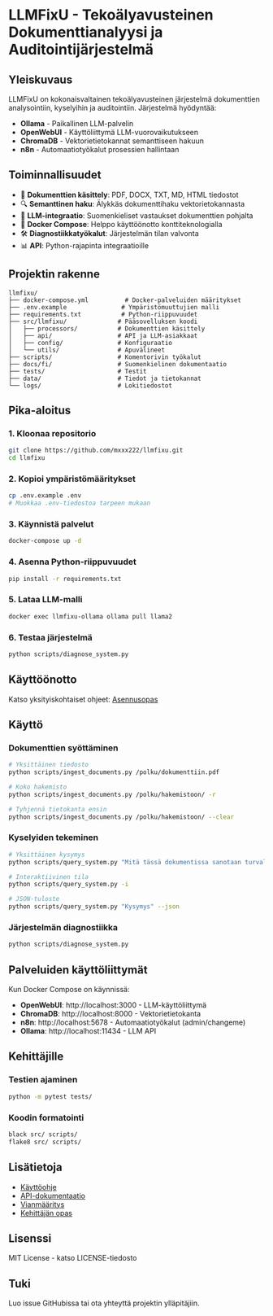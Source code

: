 # LLMFixU - Tekoälyavusteinen Dokumenttianalyysi ja Auditointijärjestelmä

## Yleiskuvaus

LLMFixU on kokonaisvaltainen tekoälyavusteinen järjestelmä dokumenttien analysointiin, kyselyihin ja auditointiin. Järjestelmä hyödyntää:

- **Ollama** - Paikallinen LLM-palvelin
- **OpenWebUI** - Käyttöliittymä LLM-vuorovaikutukseen
- **ChromaDB** - Vektorietietokannat semanttiseen hakuun
- **n8n** - Automaatiotyökalut prosessien hallintaan

## Toiminnallisuudet

- 📄 **Dokumenttien käsittely**: PDF, DOCX, TXT, MD, HTML tiedostot
- 🔍 **Semanttinen haku**: Älykkäs dokumenttihaku vektorietokannasta
- 🤖 **LLM-integraatio**: Suomenkieliset vastaukset dokumenttien pohjalta
- 🐳 **Docker Compose**: Helppo käyttöönotto konttiteknologialla
- 🛠️ **Diagnostiikkatyökalut**: Järjestelmän tilan valvonta
- 📊 **API**: Python-rajapinta integraatioille

## Projektin rakenne

```
llmfixu/
├── docker-compose.yml          # Docker-palveluiden määritykset
├── .env.example               # Ympäristömuuttujien malli
├── requirements.txt           # Python-riippuvuudet
├── src/llmfixu/              # Pääsovelluksen koodi
│   ├── processors/           # Dokumenttien käsittely
│   ├── api/                  # API ja LLM-asiakkaat
│   ├── config/               # Konfiguraatio
│   └── utils/                # Apuvälineet
├── scripts/                  # Komentorivin työkalut
├── docs/fi/                  # Suomenkielinen dokumentaatio
├── tests/                    # Testit
├── data/                     # Tiedot ja tietokannat
└── logs/                     # Lokitiedostot
```

## Pika-aloitus

### 1. Kloonaa repositorio

```bash
git clone https://github.com/mxxx222/llmfixu.git
cd llmfixu
```

### 2. Kopioi ympäristömääritykset

```bash
cp .env.example .env
# Muokkaa .env-tiedostoa tarpeen mukaan
```

### 3. Käynnistä palvelut

```bash
docker-compose up -d
```

### 4. Asenna Python-riippuvuudet

```bash
pip install -r requirements.txt
```

### 5. Lataa LLM-malli

```bash
docker exec llmfixu-ollama ollama pull llama2
```

### 6. Testaa järjestelmä

```bash
python scripts/diagnose_system.py
```

## Käyttöönotto

Katso yksityiskohtaiset ohjeet: [Asennusopas](docs/fi/asennusopas.md)

## Käyttö

### Dokumenttien syöttäminen

```bash
# Yksittäinen tiedosto
python scripts/ingest_documents.py /polku/dokumenttiin.pdf

# Koko hakemisto
python scripts/ingest_documents.py /polku/hakemistoon/ -r

# Tyhjennä tietokanta ensin
python scripts/ingest_documents.py /polku/hakemistoon/ --clear
```

### Kyselyiden tekeminen

```bash
# Yksittäinen kysymys
python scripts/query_system.py "Mitä tässä dokumentissa sanotaan turvallisuudesta?"

# Interaktiivinen tila
python scripts/query_system.py -i

# JSON-tuloste
python scripts/query_system.py "Kysymys" --json
```

### Järjestelmän diagnostiikka

```bash
python scripts/diagnose_system.py
```

## Palveluiden käyttöliittymät

Kun Docker Compose on käynnissä:

- **OpenWebUI**: http://localhost:3000 - LLM-käyttöliittymä
- **ChromaDB**: http://localhost:8000 - Vektorietietokanta
- **n8n**: http://localhost:5678 - Automaatiotyökalut (admin/changeme)
- **Ollama**: http://localhost:11434 - LLM API

## Kehittäjille

### Testien ajaminen

```bash
python -m pytest tests/
```

### Koodin formatointi

```bash
black src/ scripts/
flake8 src/ scripts/
```

## Lisätietoja

- [Käyttöohje](docs/fi/kayttoohje.md)
- [API-dokumentaatio](docs/fi/api_dokumentaatio.md)
- [Vianmääritys](docs/fi/vianmaaritys.md)
- [Kehittäjän opas](docs/fi/kehittajan_opas.md)

## Lisenssi

MIT License - katso LICENSE-tiedosto

## Tuki

Luo issue GitHubissa tai ota yhteyttä projektin ylläpitäjiin.